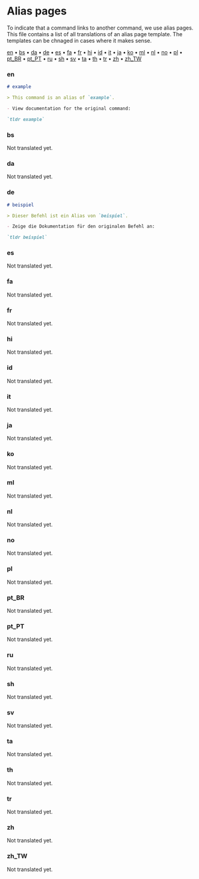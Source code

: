 # Alias pages

To indicate that a command links to another command, we use alias pages.
This file contains a list of all translations of an alias page template.
The templates can be chnaged in cases where it makes sense.

[en](#en) •
[bs](#bs) •
[da](#da) •
[de](#de) •
[es](#es) •
[fa](#fa) •
[fr](#fr) •
[hi](#hi) •
[id](#id) •
[it](#it) •
[ja](#ja) •
[ko](#ko) •
[ml](#ml) •
[nl](#nl) •
[no](#no) •
[pl](#pl) •
[pt_BR](#pt_br) •
[pt_PT](#pt_pt) •
[ru](#ru) •
[sh](#sh) •
[sv](#sv) •
[ta](#ta) •
[th](#th) •
[tr](#tr) •
[zh](#zh) •
[zh_TW](#zh_tw)

### en

```Markdown
# example

> This command is an alias of `example`.

- View documentation for the original command:

`tldr example`
```

### bs

Not translated yet.

### da

Not translated yet.

### de

```Markdown
# beispiel

> Dieser Befehl ist ein Alias von `beispiel`.

- Zeige die Dokumentation für den originalen Befehl an:

`tldr beispiel`
```

### es

Not translated yet.

### fa

Not translated yet.

### fr

Not translated yet.

### hi

Not translated yet.

### id

Not translated yet.

### it

Not translated yet.

### ja

Not translated yet.

### ko

Not translated yet.

### ml

Not translated yet.

### nl

Not translated yet.

### no

Not translated yet.

### pl

Not translated yet.

### pt_BR

Not translated yet.

### pt_PT

Not translated yet.

### ru

Not translated yet.

### sh

Not translated yet.

### sv

Not translated yet.

### ta

Not translated yet.

### th

Not translated yet.

### tr

Not translated yet.

### zh

Not translated yet.

### zh_TW

Not translated yet.
